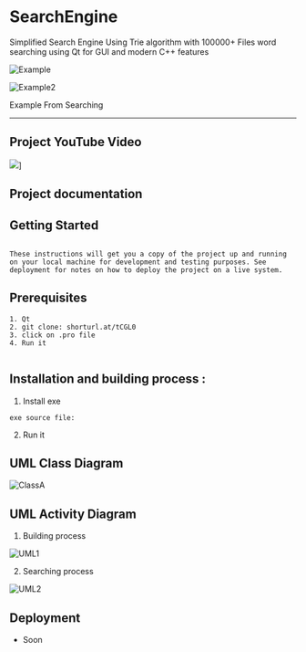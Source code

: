 # SearchEngine
Simplified Search Engine Using Trie algorithm with 100000+ Files word searching using Qt for GUI and modern C++ features  


![Example](
https://github.com/Mostafa-ashraf19/SearchEngine/blob/master/Project%20Reference/2%20-%20Copy.png?raw=true
)

![Example2](
https://github.com/Mostafa-ashraf19/SearchEngine/blob/master/Project%20Reference/Example%20Second%20Window%20.png
)

Example From Searching 

---
## Project YouTube Video

[![](https://github.com/Mostafa-ashraf19/SearchEngine/blob/master/Project%20Reference/3%20-%20Copy%20-%20Copy.png)](https://youtu.be/vwEmJUe6WSY)]

## Project documentation



## Getting Started
```

These instructions will get you a copy of the project up and running on your local machine for development and testing purposes. See deployment for notes on how to deploy the project on a live system.

```
## Prerequisites

``` 
1. Qt 
2. git clone: shorturl.at/tCGL0
3. click on .pro file 
4. Run it
 
``` 
## Installation and building process :
1. Install exe
``` 
exe source file: 
``` 
2. Run it
 

## UML Class Diagram 
  ![ClassA](https://raw.githubusercontent.com/Mostafa-ashraf19/SearchEngine/master/Project%20Reference/100795628_897330624066995_8068757898521477120_n.png)
  
## UML Activity Diagram 

1. Building process

![UML1](https://raw.githubusercontent.com/Mostafa-ashraf19/SearchEngine/master/Project%20Reference/activity%20(2).jpeg)

2. Searching process

![UML2](https://raw.githubusercontent.com/Mostafa-ashraf19/SearchEngine/master/Project%20Reference/activity%20(1).jpeg)
  
## Deployment
  - Soon
  
  

